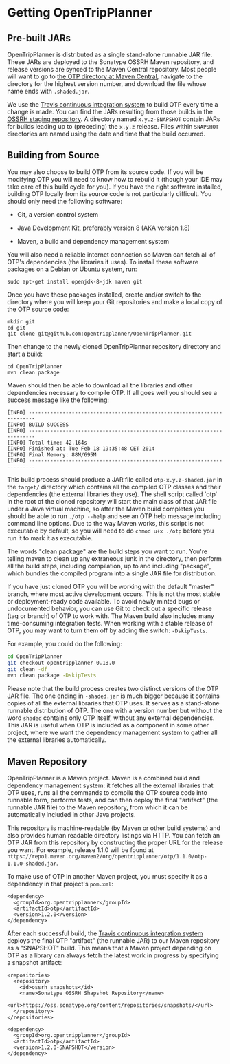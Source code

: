 # Getting OpenTripPlanner

## Pre-built JARs

OpenTripPlanner is distributed as a single stand-alone runnable JAR file. These JARs are deployed to the Sonatype OSSRH Maven repository, and release versions are synced to the Maven Central repository. Most people will want to go to [the OTP directory at Maven Central](https://repo1.maven.org/maven2/org/opentripplanner/otp/), navigate to the directory for the highest version number, and download the file whose name ends with `.shaded.jar`.

We use the [Travis continuous integration system](https://travis-ci.org/opentripplanner/OpenTripPlanner) to build OTP every time a change is made. You can find the JARs resulting from those builds in the [OSSRH staging repository](https://oss.sonatype.org/content/repositories/staging/org/opentripplanner/otp/). A directory named `x.y.z-SNAPSHOT` contain JARs for builds leading up to (preceding) the `x.y.z` release. Files within `SNAPSHOT` directories are named using the date and time that the build occurred.

## Building from Source

You may also choose to build OTP from its source code. If you will be modifying OTP you will need to know how to rebuild
 it (though your IDE may take care of this build cycle for you). If you have the right software installed, 
 building OTP locally from its source code is not particularly difficult. You should only need the following software:

- Git, a version control system

- Java Development Kit, preferably version 8 (AKA version 1.8)

- Maven, a build and dependency management system

You will also need a reliable internet connection so Maven can fetch all of OTP's dependencies (the libraries it uses). 
To install these software packages on a Debian or Ubuntu system, run:

    sudo apt-get install openjdk-8-jdk maven git

Once you have these packages installed, create and/or switch to the directory where you will keep your Git repositories and make a local copy of the OTP source code:

```shell
mkdir git
cd git
git clone git@github.com:opentripplanner/OpenTripPlanner.git
```

Then change to the newly cloned OpenTripPlanner repository directory and start a build:

```shell
cd OpenTripPlanner
mvn clean package
```
Maven should then be able to download all the libraries and other dependencies necessary to compile OTP. 
If all goes well you should see a success message like the following:

```
[INFO] ------------------------------------------------------------------------
[INFO] BUILD SUCCESS
[INFO] ------------------------------------------------------------------------
[INFO] Total time: 42.164s
[INFO] Finished at: Tue Feb 18 19:35:48 CET 2014
[INFO] Final Memory: 88M/695M
[INFO] ------------------------------------------------------------------------
```

This build process should produce a JAR file called `otp-x.y.z-shaded.jar` in the `target/` directory which contains
all the compiled OTP classes and their dependencies (the external libraries they use). The shell script called 'otp'
in the root of the cloned repository will
start the main class of that JAR file under a Java virtual machine, so after the Maven build completes you should be 
able to run `./otp --help` and see an OTP help message including command line options. Due to the way Maven works, this
script is not executable by default, so you will need to do `chmod u+x ./otp` before you run it to mark it as executable.

The words "clean package" are the build steps you want to run. You're telling maven to clean up any extraneous junk in
 the directory, then perform all the build steps, including compilation, up to and including "package",
 which bundles the compiled program into a single JAR file for distribution.
 
If you have just cloned OTP you will be working with the default "master" branch, where most active development occurs.
 This is not the most stable or deployment-ready code available. To avoid newly minted bugs or undocumented behavior,
 you can use Git to check out a specific release (tag or branch) of OTP to work with. The Maven build also includes 
 many time-consuming integration tests. When working with a stable release of OTP, 
 you may want to turn them off by adding the switch: `-DskipTests`.

For example, you could do the following:

```bash
cd OpenTripPlanner
git checkout opentripplanner-0.18.0
git clean -df
mvn clean package -DskipTests
```

Please note that the build process creates two distinct versions of the OTP JAR file. The one ending in `-shaded.jar`
is much bigger because it contains copies of all the external libraries that OTP uses.
It serves as a stand-alone runnable distribution of OTP. The one with a version number but without the word `shaded`
contains only OTP itself, without any external dependencies. This JAR is useful when OTP is included as a component in
some other project, where we want the dependency management system to gather all the external libraries automatically.


## Maven Repository

OpenTripPlanner is a Maven project. Maven is a combined build and dependency management system: it fetches
all the external libraries that OTP uses, runs all the commands to compile the OTP source code into runnable form,
performs tests, and can then deploy the final "artifact" (the runnable JAR file) to the Maven repository, from which it
can be automatically included in other Java projects.

This repository is machine-readable (by Maven or other build systems) and also provides human readable directory listings via HTTP. You can fetch an OTP JAR from this repository by constructing the proper URL for the release
you want. For example, release 1.1.0 will be found at `https://repo1.maven.org/maven2/org/opentripplanner/otp/1.1.0/otp-1.1.0-shaded.jar`.

To make use of OTP in another Maven project, you must specify it as a dependency in that project's `pom.xml`:

```
<dependency>
  <groupId>org.opentripplanner</groupId>
  <artifactId>otp</artifactId>
  <version>1.2.0</version>
</dependency>
```

After each successful build, the [Travis continuous integration system](https://travis-ci.org/opentripplanner/OpenTripPlanner) deploys the final OTP "artifact" (the runnable JAR) to our Maven repository as a "SNAPSHOT" build. This means that a Maven project depending on OTP as a library can always fetch the latest work in progress by specifying a snapshot artifact:

 ```
 <repositories>
   <repository>
     <id>ossrh_snapshots</id>
     <name>Sonatype OSSRH Shapshot Repository</name>
     <url>https://oss.sonatype.org/content/repositories/snapshots/</url> 
   </repository>
 </repositories>
 ```

```
<dependency>
  <groupId>org.opentripplanner</groupId>
  <artifactId>otp</artifactId>
  <version>1.2.0-SNAPSHOT</version>
</dependency>
```
